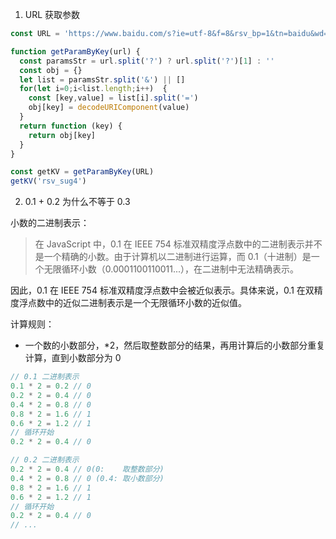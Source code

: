 1. URL 获取参数

```js
const URL = 'https://www.baidu.com/s?ie=utf-8&f=8&rsv_bp=1&tn=baidu&wd=%E8%A7%A3%E6%9E%90%E5%AD%97%E7%AC%A6%E4%B8%B2%2C%E4%BB%8Eurl%E4%B8%8A%E6%8F%90%E5%8F%96%E9%94%AE%E5%80%BC%E5%AF%B9%20js&oq=%25E8%25A7%25A3%25E6%259E%2590%25E5%25AD%2597%25E7%25AC%25A6%25E4%25B8%25B2%252C%25E4%25BB%258Eurl%25E4%25B8%258A%25E6%258F%2590%25E5%258F%2596%25E9%2594%25AE%25E5%2580%25BC%25E5%25AF%25B9&rsv_pq=8b21b61c00094e3d&rsv_t=b27d1lbdqRYuFhCd4nM7FR6zYNrz4HlmYc8ezFnZ3a0qw%2Ba1phgLasuuMpQ&rqlang=cn&rsv_enter=1&rsv_dl=tb&rsv_sug3=5&rsv_sug2=0&rsv_btype=t&inputT=1323&rsv_sug4=2266'

function getParamByKey(url) {
  const paramsStr = url.split('?') ? url.split('?')[1] : ''
  const obj = {}
  let list = paramsStr.split('&') || []
  for(let i=0;i<list.length;i++)  {
    const [key,value] = list[i].split('=')
    obj[key] = decodeURIComponent(value)
  }
  return function (key) {
    return obj[key]
  }
}

const getKV = getParamByKey(URL)
getKV('rsv_sug4')
```


2. 0.1 + 0.2 为什么不等于 0.3

小数的二进制表示：

>在 JavaScript 中，0.1 在 IEEE 754 标准双精度浮点数中的二进制表示并不是一个精确的小数。由于计算机以二进制进行运算，而 0.1（十进制）是一个无限循环小数（0.0001100110011...），在二进制中无法精确表示。

因此，0.1 在 IEEE 754 标准双精度浮点数中会被近似表示。具体来说，0.1 在双精度浮点数中的近似二进制表示是一个无限循环小数的近似值。

计算规则：
  - 一个数的小数部分，*2，然后取整数部分的结果，再用计算后的小数部分重复计算，直到小数部分为 0

```js
// 0.1 二进制表示
0.1 * 2 = 0.2 // 0
0.2 * 2 = 0.4 // 0
0.4 * 2 = 0.8 // 0
0.8 * 2 = 1.6 // 1
0.6 * 2 = 1.2 // 1
// 循环开始
0.2 * 2 = 0.4 // 0
```


```js
// 0.2 二进制表示
0.2 * 2 = 0.4 // 0(0:    取整数部分)
0.4 * 2 = 0.8 // 0 (0.4: 取小数部分)
0.8 * 2 = 1.6 // 1
0.6 * 2 = 1.2 // 1
// 循环开始
0.2 * 2 = 0.4 // 0
// ...
```